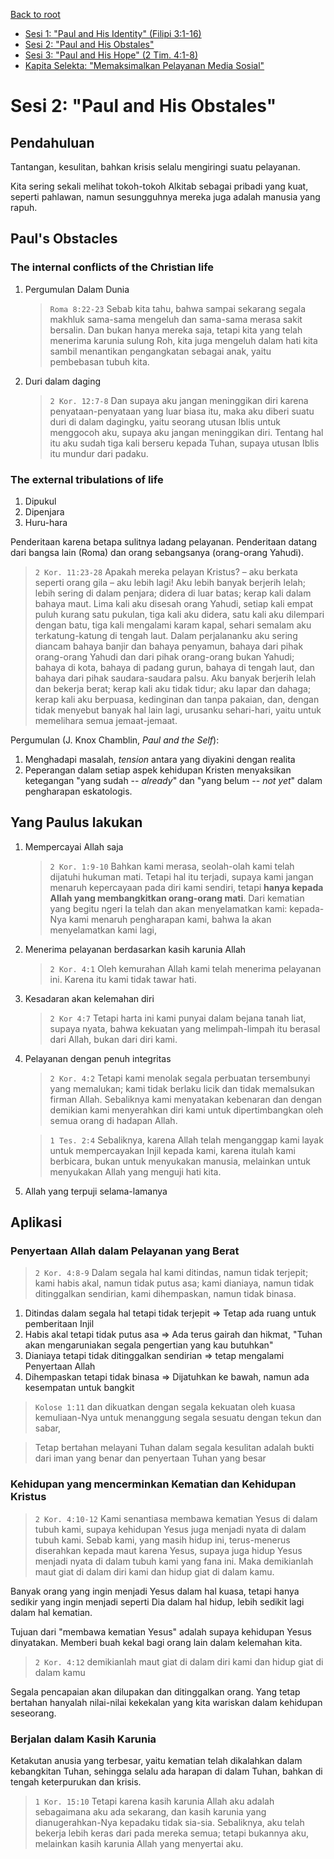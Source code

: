 [Back to root](README.md)
- [Sesi 1: "Paul and His Identity" (Filipi 3:1-16)](01-paul_and_his_identity.md)
- [Sesi 2: "Paul and His Obstales"](02-paul_and_his_obstacles.md)
- [Sesi 3: "Paul and His Hope" (2 Tim. 4:1-8)](03-paul_and_his_hope.md)
- [Kapita Selekta: "Memaksimalkan Pelayanan Media Sosial"](04-memaksimalkan_pelayanan_media_sosial.md)

# Sesi 2: "Paul and His Obstales"

## Pendahuluan

Tantangan, kesulitan, bahkan krisis selalu mengiringi suatu pelayanan.

Kita sering sekali melihat tokoh-tokoh Alkitab sebagai pribadi yang kuat, seperti pahlawan, namun sesungguhnya mereka juga adalah manusia yang rapuh.

## Paul's Obstacles

### The internal conflicts of the Christian life

1. Pergumulan Dalam Dunia
   
   > `Roma 8:22-23` Sebab kita tahu, bahwa sampai sekarang segala makhluk sama-sama mengeluh dan sama-sama merasa sakit bersalin. Dan bukan hanya mereka saja, tetapi kita yang telah menerima karunia sulung Roh, kita juga mengeluh dalam hati kita sambil menantikan pengangkatan sebagai anak, yaitu pembebasan tubuh kita.

2. Duri dalam daging
   
   > `2 Kor. 12:7-8` Dan supaya aku jangan meninggikan diri karena penyataan-penyataan yang luar biasa itu, maka aku diberi suatu duri di dalam dagingku, yaitu seorang utusan Iblis untuk menggocoh aku, supaya aku jangan meninggikan diri. Tentang hal itu aku sudah tiga kali berseru kepada Tuhan, supaya utusan Iblis itu mundur dari padaku. 

### The external tribulations of life

1. Dipukul
2. Dipenjara
3. Huru-hara

Penderitaan karena betapa sulitnya ladang pelayanan. Penderitaan datang dari bangsa lain (Roma) dan orang sebangsanya (orang-orang Yahudi).

> `2 Kor. 11:23-28` Apakah mereka pelayan Kristus? – aku berkata seperti orang gila – aku lebih lagi! Aku lebih banyak berjerih lelah; lebih sering di dalam penjara; didera di luar batas; kerap kali dalam bahaya maut. Lima kali aku disesah orang Yahudi, setiap kali empat puluh kurang satu pukulan, tiga kali aku didera, satu kali aku dilempari dengan batu, tiga kali mengalami karam kapal, sehari semalam aku terkatung-katung di tengah laut. Dalam perjalananku aku sering diancam bahaya banjir dan bahaya penyamun, bahaya dari pihak orang-orang Yahudi dan dari pihak orang-orang bukan Yahudi; bahaya di kota, bahaya di padang gurun, bahaya di tengah laut, dan bahaya dari pihak saudara-saudara palsu. Aku banyak berjerih lelah dan bekerja berat; kerap kali aku tidak tidur; aku lapar dan dahaga; kerap kali aku berpuasa, kedinginan dan tanpa pakaian, dan, dengan tidak menyebut banyak hal lain lagi, urusanku sehari-hari, yaitu untuk memelihara semua jemaat-jemaat.

Pergumulan (J. Knox Chamblin, *Paul and the Self*): 
1. Menghadapi masalah, *tension* antara yang diyakini dengan realita
2. Peperangan dalam setiap aspek kehidupan Kristen menyaksikan ketegangan "yang sudah -- *already*" dan "yang belum -- *not yet*" dalam pengharapan eskatologis.

## Yang Paulus lakukan

1. Mempercayai Allah saja
   
   > `2 Kor. 1:9-10` Bahkan kami merasa, seolah-olah kami telah dijatuhi hukuman mati. Tetapi hal itu terjadi, supaya kami jangan menaruh kepercayaan pada diri kami sendiri, tetapi **hanya kepada Allah yang membangkitkan orang-orang mati**. Dari kematian yang begitu ngeri Ia telah dan akan menyelamatkan kami: kepada-Nya kami menaruh pengharapan kami, bahwa Ia akan menyelamatkan kami lagi, 

2. Menerima pelayanan berdasarkan kasih karunia Allah
   
   > `2 Kor. 4:1` Oleh kemurahan Allah kami telah menerima pelayanan ini. Karena itu kami tidak tawar hati. 

3. Kesadaran akan kelemahan diri
   
   > `2 Kor 4:7` Tetapi harta ini kami punyai dalam bejana tanah liat, supaya nyata, bahwa kekuatan yang melimpah-limpah itu berasal dari Allah, bukan dari diri kami.

4. Pelayanan dengan penuh integritas
   
   > `2 Kor. 4:2` Tetapi kami menolak segala perbuatan tersembunyi yang memalukan; kami tidak berlaku licik dan tidak memalsukan firman Allah. Sebaliknya kami menyatakan kebenaran dan dengan demikian kami menyerahkan diri kami untuk dipertimbangkan oleh semua orang di hadapan Allah.

   > `1 Tes. 2:4` Sebaliknya, karena Allah telah menganggap kami layak untuk mempercayakan Injil kepada kami, karena itulah kami berbicara, bukan untuk menyukakan manusia, melainkan untuk menyukakan Allah yang menguji hati kita.

5. Allah yang terpuji selama-lamanya

## Aplikasi 

### Penyertaan Allah dalam Pelayanan yang Berat
   
> `2 Kor. 4:8-9` Dalam segala hal kami ditindas, namun tidak terjepit; kami habis akal, namun tidak putus asa; kami dianiaya, namun tidak ditinggalkan sendirian, kami dihempaskan, namun tidak binasa.

1. Ditindas dalam segala hal tetapi tidak terjepit => Tetap ada ruang untuk pemberitaan Injil
2. Habis akal tetapi tidak putus asa => Ada terus gairah dan hikmat, "Tuhan akan mengaruniakan segala pengertian yang kau butuhkan"
3. Dianiaya tetapi tidak ditinggalkan sendirian => tetap mengalami Penyertaan Allah
4. Dihempaskan tetapi tidak binasa => Dijatuhkan ke bawah, namun ada kesempatan untuk bangkit

> `Kolose 1:11` dan dikuatkan dengan segala kekuatan oleh kuasa kemuliaan-Nya untuk menanggung segala sesuatu dengan tekun dan sabar,

> Tetap bertahan melayani Tuhan dalam segala kesulitan adalah bukti dari iman yang benar dan penyertaan Tuhan yang besar

### Kehidupan yang mencerminkan Kematian dan Kehidupan Kristus

> `2 Kor. 4:10-12` Kami senantiasa membawa kematian Yesus di dalam tubuh kami, supaya kehidupan Yesus juga menjadi nyata di dalam tubuh kami. Sebab kami, yang masih hidup ini, terus-menerus diserahkan kepada maut karena Yesus, supaya juga hidup Yesus menjadi nyata di dalam tubuh kami yang fana ini. Maka demikianlah maut giat di dalam diri kami dan hidup giat di dalam kamu.

Banyak orang yang ingin menjadi Yesus dalam hal kuasa, tetapi hanya sedikir yang ingin menjadi seperti Dia dalam hal hidup, lebih sedikit lagi dalam hal kematian.

Tujuan dari "membawa kematian Yesus" adalah supaya kehidupan Yesus dinyatakan. Memberi buah kekal bagi orang lain dalam kelemahan kita.

> `2 Kor. 4:12` demikianlah maut giat di dalam diri kami dan hidup giat di dalam kamu

Segala pencapaian akan dilupakan dan ditinggalkan orang. Yang tetap bertahan hanyalah nilai-nilai kekekalan yang kita wariskan dalam kehidupan seseorang.

### Berjalan dalam Kasih Karunia

Ketakutan anusia yang terbesar, yaitu kematian telah dikalahkan dalam kebangkitan Tuhan, sehingga selalu ada harapan di dalam Tuhan, bahkan di tengah keterpurukan dan krisis.

> `1 Kor. 15:10` Tetapi karena kasih karunia Allah aku adalah sebagaimana aku ada sekarang, dan kasih karunia yang dianugerahkan-Nya kepadaku tidak sia-sia. Sebaliknya, aku telah bekerja lebih keras dari pada mereka semua; tetapi bukannya aku, melainkan kasih karunia Allah yang menyertai aku.
